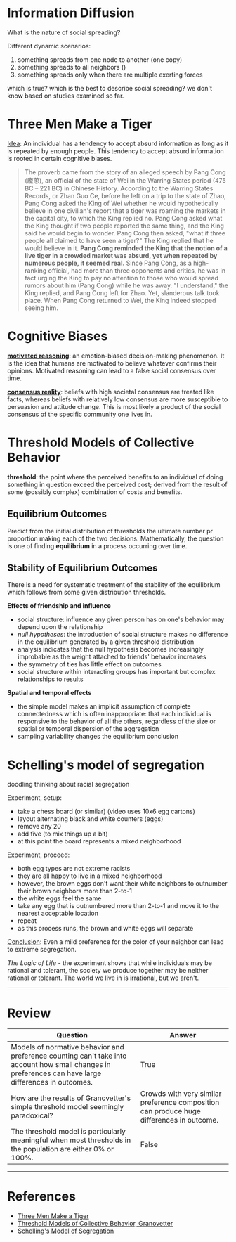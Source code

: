 # Information Diffusion
What is the nature of social spreading?

Different dynamic scenarios:
1. something spreads from one node to another (one copy)
2. something spreads to all neighbors ()
3. something spreads only when there are multiple exerting forces

which is true? which is the best to describe social spreading?
we don't know based on studies examined so far.

# Three Men Make a Tiger
<u>Idea</u>: An individual has a tendency to accept absurd information as long as it is repeated by enough people. This tendency to accept absurd information is rooted in certain cognitive biases.

> The proverb came from the story of an alleged speech by Pang Cong (龐蔥), an official of the state of Wei in the Warring States period (475 BC – 221 BC) in Chinese History. According to the Warring States Records, or Zhan Guo Ce, before he left on a trip to the state of Zhao, Pang Cong asked the King of Wei whether he would hypothetically believe in one civilian's report that a tiger was roaming the markets in the capital city, to which the King replied no. Pang Cong asked what the King thought if two people reported the same thing, and the King said he would begin to wonder. Pang Cong then asked, "what if three people all claimed to have seen a tiger?" The King replied that he would believe in it. **Pang Cong reminded the King that the notion of a live tiger in a crowded market was absurd, yet when repeated by numerous people, it seemed real.** Since Pang Cong, as a high-ranking official, had more than three opponents and critics, he was in fact urging the King to pay no attention to those who would spread rumors about him (Pang Cong) while he was away. "I understand," the King replied, and Pang Cong left for Zhao. Yet, slanderous talk took place. When Pang Cong returned to Wei, the King indeed stopped seeing him.


# Cognitive Biases
**[motivated reasoning](https://en.wikipedia.org/wiki/Motivated_reasoning)**: an emotion-biased decision-making phenomenon. It is the idea that humans are motivated to believe whatever confirms their opinions. Motivated reasoning can lead to a false social consensus over time.

**[consensus reality](https://en.wikipedia.org/wiki/Consensus_reality)**: beliefs with high societal consensus are treated like facts, whereas beliefs with relatively low consensus are more susceptible to persuasion and attitude change. This is most likely a product of the social consensus of the specific community one lives in.

# Threshold Models of Collective Behavior
**threshold**: the point where the perceived benefits to an individual of doing something in question exceed the perceived cost; derived from the result of some (possibly complex) combination of costs and benefits.

## Equilibrium Outcomes
Predict from the initial distribution of thresholds the ultimate number pr proportion making each of the two decisions. Mathematically, the question is one of finding **equilibrium** in a process occurring over time.

## Stability of Equilibrium Outcomes
There is a need for systematic treatment of the stability of the equilibrium which follows from some given distribution thresholds.

**Effects of friendship and influence**
- social structure: influence any given person has on one's behavior may depend upon the relationship
- *null hypotheses*: the introduction of social structure makes no difference in the equilibrium generated by a given threshold distribution
- analysis indicates that the null hypothesis becomes increasingly improbable as the weight attached to friends' behavior increases
- the symmetry of ties has little effect on outcomes
- social structure within interacting groups has important but complex relationships to results

**Spatial and temporal effects**
- the simple model makes an implicit assumption of complete connectedness which is often inappropriate: that each individual is responsive to the behavior of all the others, regardless of the size or spatial or temporal dispersion of the aggregation
- sampling variability changes the equilibrium conclusion

# Schelling's model of segregation
doodling thinking about racial segregation

Experiment, setup:
- take a chess board (or similar) (video uses 10x6 egg cartons)
- layout alternating black and white counters (eggs)
- remove any 20
- add five (to mix things up a bit)
- at this point the board represents a mixed neighborhood

Experiment, proceed:
- both egg types are not extreme racists
- they are all happy to live in a mixed neighborhood
- however, the brown eggs don't want their white neighbors to outnumber their brown neighbors more than 2-to-1
- the white eggs feel the same
- take any egg that is outnumbered more than 2-to-1 and move it to the nearest acceptable location
- repeat
- as this process runs, the brown and white eggs will separate

<u>Conclusion</u>: Even a mild preference for the color of your neighbor can lead to extreme segregation.

*The Logic of Life* - the experiment shows that while individuals may be rational and tolerant, the society we produce together may be neither rational or tolerant. The world we live in is irrational, but we aren't.

-----
# Review

| Question | Answer |
| --- | --- |
| Models of normative behavior and preference counting can't take into account how small changes in preferences can have large differences in outcomes.   | True  |
| How are the results of Granovetter's simple threshold model seemingly paradoxical?   | Crowds with very similar preference composition can produce huge differences in outcome.  |
| The threshold model is particularly meaningful when most thresholds in the population are either 0% or 100%.   | False  |


-----
# References
- [Three Men Make a Tiger](https://en.wikipedia.org/wiki/Three_men_make_a_tiger)
- [Threshold Models of Collective Behavior, Granovetter](https://www.jstor.org/stable/2778111)
- [Schelling's Model of Segregation](http://nifty.stanford.edu/2014/mccown-schelling-model-segregation/)
